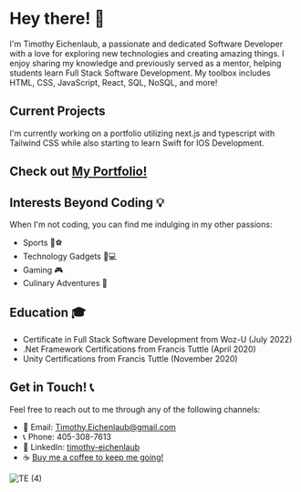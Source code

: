 # Hey there! 👋 

I'm Timothy Eichenlaub, a passionate and dedicated Software Developer with a love for exploring new technologies and creating amazing things. I enjoy sharing my knowledge and previously served as a mentor, helping students learn Full Stack Software Development. My toolbox includes HTML, CSS, JavaScript, React, SQL, NoSQL, and more!

## Current Projects
I'm currently working on a portfolio utilizing next.js and typescript with Tailwind CSS while also starting to learn Swift for IOS Development. 

## Check out [My Portfolio!](timeich.com)

## Interests Beyond Coding 💡

When I'm not coding, you can find me indulging in my other passions:

- Sports 🏀⚽️
- Technology Gadgets 📱💻
- Gaming 🎮
- Culinary Adventures 🍳

## Education 🎓

- Certificate in Full Stack Software Development from Woz-U (July 2022)
- .Net Framework Certifications from Francis Tuttle (April 2020)
- Unity Certifications from Francis Tuttle (November 2020)

## Get in Touch! 📞

Feel free to reach out to me through any of the following channels:

- 📧 Email: Timothy.Eichenlaub@gmail.com
- 📞 Phone: 405-308-7613
- 💼 LinkedIn: [timothy-eichenlaub](https://www.linkedin.com/in/timothy-eichenlaub-a4a686228/)
- ☕ [Buy me a coffee to keep me going!](https://www.buymeacoffee.com/TimEich)

![TE (4)](https://github.com/TimothyEich/TimothyEich/assets/94193381/f17f85c2-7e2f-4984-836e-172082c4fb78)

